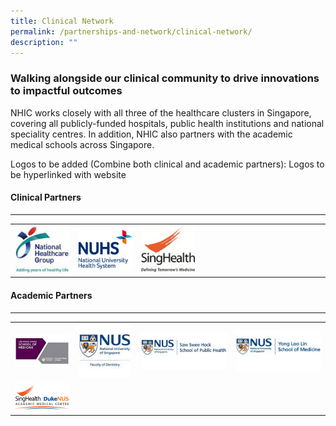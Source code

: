 ```yaml
---
title: Clinical Network
permalink: /partnerships-and-network/clinical-network/
description: ""
---
```

### Walking alongside our clinical community to drive innovations to impactful outcomes

NHIC works closely with all three of the healthcare clusters in Singapore, covering all publicly-funded hospitals, public health institutions and national speciality centres. In addition, NHIC also partners with the academic medical schools across Singapore. 

Logos to be added (Combine both clinical and academic partners): Logos to be hyperlinked with website

#### Clinical Partners

---

<table>
	<tbody>
		<tr>
			<td width="20%">
				<a href="https://corp.nhg.com.sg/Pages/default.aspx">
					<img src="/images/Partners%20Icons/nhg-logo.jpg">
				</a>
			</td>
			<td width="20%">
				<a href="https://www.nuhs.edu.sg/Pages/Home.aspx">
					<img src="/images/Partners%20Icons/nuhs_logo_201912.jpg">
				</a>
			</td>
			<td width="20%">
				<a href="https://www.singhealth.com.sg/">
					<img src="/images/Partners%20Icons/singhealth.jpg">
				</a>
			</td>
			<td width="20%">
			</td>
			<td width="20%">
			</td>
		</tr>
	</tbody>
</table>

#### Academic Partners

---

<table>
	<tbody>
		<tr>
			<td width="20%">
				<a href="https://www.ntu.edu.sg/medicine">
					<img src="/images/Partners%20Icons/lkc-medical.jpg">
				</a>
			</td>
			<td width="20%">
				<a href="http://www.dentistry.nus.edu.sg/">
					<img src="/images/Partners%20Icons/nus-faculty-of-dentistry.jpg">
				</a>
			</td>
			<td width="30%">
				<a href="https://sph.nus.edu.sg/">
					<img src="/images/Partners%20Icons/nus-sph.jpg">
				</a>
			</td>
			<td width="30%">
				<a href="https://medicine.nus.edu.sg/">
					<img src="/images/Partners%20Icons/nus-som.jpg">
				</a>
			</td>
		</tr>
		<tr>
			<td width="20%">
				<a href="https://www.academic-medicine.edu.sg/ampartnership">
					<img src="/images/Partners%20Icons/duke-nus.jpg">
				</a>
		</td></tr>
	</tbody>
</table>